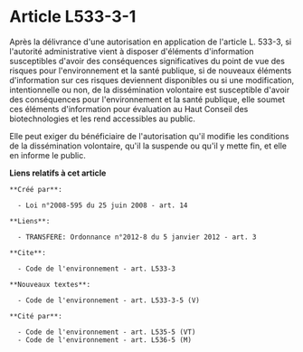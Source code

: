 # Article L533-3-1

Après la délivrance d'une autorisation en application de l'article L. 533-3, si l'autorité administrative vient à disposer
d'éléments d'information susceptibles d'avoir des conséquences significatives du point de vue des risques pour
l'environnement et la santé publique, si de nouveaux éléments d'information sur ces risques deviennent disponibles ou si une
modification, intentionnelle ou non, de la dissémination volontaire est susceptible d'avoir des conséquences pour
l'environnement et la santé publique, elle soumet ces éléments d'information pour évaluation au Haut Conseil des
biotechnologies et les rend accessibles au public. 

Elle peut exiger du bénéficiaire de l'autorisation qu'il modifie les conditions de la dissémination volontaire, qu'il la
suspende ou qu'il y mette fin, et elle en informe le public.

**Liens relatifs à cet article**

	**Créé par**:

	  - Loi n°2008-595 du 25 juin 2008 - art. 14

	**Liens**:

	  - TRANSFERE: Ordonnance n°2012-8 du 5 janvier 2012 - art. 3

	**Cite**:

	  - Code de l'environnement - art. L533-3

	**Nouveaux textes**:

	  - Code de l'environnement - art. L533-3-5 (V)

	**Cité par**:

	  - Code de l'environnement - art. L535-5 (VT)
	  - Code de l'environnement - art. L536-5 (M)
